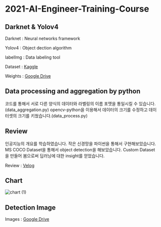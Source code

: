 # 2021-AI-Engineer-Training-Course

## Darknet & Yolov4

Darknet : Neural networks framework

Yolov4 : Object dection algorithm

labelImg : Data labeling tool

Dataset : [Kaggle](https://www.kaggle.com/choemarco/mouse-book)

Weights : [Google Drive](https://drive.google.com/file/d/1Jy4jGshzCzajSByDK6k0YIDVVXi-z3lt/view?usp=sharing)

## Data processing and aggregation by python

코드를 통해서 서로 다른 양식의 데이터와 라벨링의 이름 포맷을 통일시킬 수 있습니다.(data_aggregation.py)
opencv-python을 이용해서 데이터의 크기를 수정하고 데이터셋의 크기를 키웠습니다.(data_process.py)

## Review

인공지능의 개요를 학습하였습니다.
작은 신경망을 파이썬을 통해서 구현해보았습니다.
MS COCO Dataset을 통해서 object detection을 해보았습니다.
Custom Dataset을 만들어 봄으로써 딥러닝에 대한 insight를 얻었습니다.

Review : [Velog](https://velog.io/@chldntjr0425/AI-Engineer-%EC%96%91%EC%84%B1%EA%B3%BC%EC%A0%95-%ED%9B%84%EA%B8%B0-hmmn0tmk)

## Chart

![chart (1)](https://user-images.githubusercontent.com/57928967/131431793-955a92bd-9a3d-418d-ba17-6c2a5d682dca.png)

## Detection Image

Images : [Google Drive](https://drive.google.com/drive/folders/1XEqk1SjYsCSnC7c5sWZmlYxlvC35jUlU?usp=sharing)


